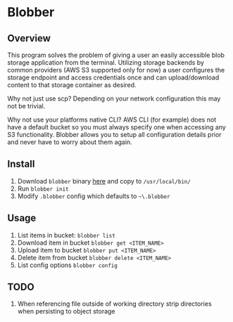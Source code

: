 Blobber
===================================

Overview
-----------------------------------

This program solves the problem of giving a user an easily accessible blob storage application from the terminal.  Utilizing storage backends by common providers (AWS S3 supported only for now) a user configures the storage endpoint and access credentials once and can upload/download content to that storage container as desired.

Why not just use scp?  Depending on your network configuration this may not be trivial.

Why not use your platforms native CLI?  AWS CLI (for example) does not have a default bucket so you must always specify one when accessing any S3 functionality.  Blobber allows you to setup all configuration details prior and never have to worry about them again.

Install
-----------------------------------

1) Download `blobber` binary <a href="https://s3.amazonaws.com/mk-blobber-storage/blobber.zip" target="_blank">here</a> and copy to `/usr/local/bin/`
2) Run `blobber init`
3) Modify `.blobber` config which defaults to `~\.blobber`

Usage
-----------------------------------

1) List items in bucket: `blobber list`
2) Download item in bucket `blobber get <ITEM_NAME>`
3) Upload item to bucket `blobber put <ITEM_NAME>`
4) Delete item from bucket `blobber delete <ITEM_NAME>`
5) List config options `blobber config`

TODO
-----------------------------------

1) When referencing file outside of working directory strip directories when persisting to object storage